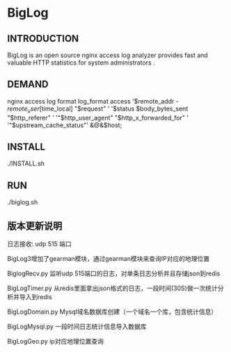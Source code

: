 BigLog
======
INTRODUCTION
-------------
BigLog is an open source nginx access log analyzer provides fast and
valuable HTTP statistics for system administrators .

DEMAND
------
nginx access log format
log_format  access  '$remote_addr - $remote_user [$time_local] "$request" ' '$status $body_bytes_sent "$http_referer" '   '"$http_user_agent" "$http_x_forwarded_for" ' '"$upstream_cache_status"' &@&$host;

INSTALL
-------
./INSTALL.sh

RUN
------
./biglog.sh


版本更新说明
------------
日志接收:
udp 515 端口

BigLog3增加了gearman模块，通过gearman模块来查询IP对应的地理位置

BiglogRecv.py 监听udp 515端口的日志，对单条日志分析并且存储json到redis

BigLogTimer.py 从redis里面拿出json格式的日志，一段时间(30S)做一次统计分析并导入到redis

BigLogDomain.py  Mysql域名数据库创建（一个域名一个库，包含统计信息）

BigLogMysql.py   一段时间日志统计信息导入数据库

BigLogGeo.py     ip对应地理位置查询


